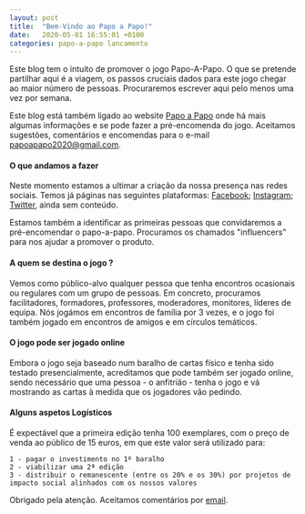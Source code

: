 ```yaml
---
layout: post
title:  "Bem-Vindo ao Papo a Papo!"
date:   2020-05-01 16:55:01 +0100
categories: papo-a-papo lancamento
---
```


Este blog tem o intuito de promover o jogo Papo-A-Papo.
O que se pretende partilhar aqui é a viagem, os passos cruciais dados para este jogo chegar ao maior número de pessoas.
Procuraremos escrever aqui pelo menos uma vez por semana.

Este blog está também ligado ao website [Papo a Papo][papo-a-papo-site] onde há mais algumas informações e se pode fazer a pré-encomenda do jogo.
Aceitamos sugestões, comentários e encomendas para o e-mail papoapapo2020@gmail.com.

#### O que andamos a fazer

Neste momento estamos a ultimar a criação da nossa presença nas redes sociais. 
Temos já páginas nas seguintes plataformas: [Facebook][papo-a-papo-fb]; [Instagram][papo-a-papo-insta]; [Twitter][papo-a-papo-twt], ainda sem conteúdo.

Estamos também a identificar as primeiras pessoas que convidaremos a pré-encomendar o papo-a-papo.
Procuramos os chamados "influencers" para nos ajudar a promover o produto.

#### A quem se destina o jogo ?

Vemos como público-alvo qualquer pessoa que tenha encontros ocasionais ou regulares com um grupo de pessoas.
Em concreto, procuramos facilitadores, formadores, professores, moderadores, monitores, líderes de equipa.
Nós jogámos em encontros de família por 3 vezes, e o jogo foi também jogado em encontros de amigos e em círculos temáticos.

#### O jogo pode ser jogado online

Embora o jogo seja baseado num baralho de cartas físico e tenha sido testado presencialmente, acreditamos que pode também ser jogado online, 
sendo necessário que uma pessoa - o anfitrião - tenha o jogo e vá mostrando as cartas à medida que os jogadores vão pedindo.


#### Alguns aspetos Logísticos

É expectável que a primeira edição tenha 100 exemplares, com o preço de venda ao público de 15 euros, em que este valor será utilizado para:

	1 - pagar o investimento no 1º baralho
	2 - viabilizar uma 2ª edição
	3 - distribuir o remanescente (entre os 20% e os 30%) por projetos de impacto social alinhados com os nossos valores

Obrigado pela atenção.
Aceitamos comentários por [email][papo-a-papo-email].

[papo-a-papo-site]: https://www.papoapapo.com
[papo-a-papo-fb]: https://facebook.com/papoapapo2020
[papo-a-papo-insta]: https://instagram.com/papoapapo2020
[papo-a-papo-twt]: https://twitter.com/papoapapo
[papo-a-papo-email]:mailto:papoapapo2020@gmail.com
